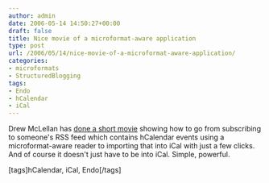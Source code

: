 ```yaml
---
author: admin
date: 2006-05-14 14:50:27+00:00
draft: false
title: Nice movie of a microformat-aware application
type: post
url: /2006/05/14/nice-movie-of-a-microformat-aware-application/
categories:
- microformats
- StructuredBlogging
tags:
- Endo
- hCalendar
- iCal
---
```


Drew McLellan has [done a short movie](http://theoneinthehat.com/microformats/hcalendar-endo.mov) showing how to go from subscribing to someone's RSS feed which contains hCalendar events using a microformat-aware reader to importing that into iCal with just a few clicks. And of course it doesn't just have to be into iCal. Simple, powerful.

[tags]hCalendar, iCal, Endo[/tags]
 
